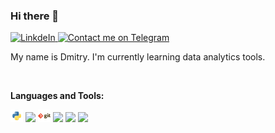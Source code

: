 ### Hi there 👋

<a href="https://www.linkedin.com/in/dmitry-kalashnikov">
  <img align="bottom" alt="LinkdeIn" width="22px" src="https://cdn.jsdelivr.net/npm/simple-icons@v3/icons/linkedin.svg" />
</a>
<a href="https://t.me/roty3">
  <img align="bottom" alt="Contact me on Telegram" width="22px" src="https://cdn.jsdelivr.net/npm/simple-icons@v3/icons/telegram.svg" />
</a>  


<br />

My name is Dmitry. I'm currently learning data analytics tools. 

<br />

  
**Languages and Tools:**  

<code><img height="20" src="https://raw.githubusercontent.com/github/explore/80688e429a7d4ef2fca1e82350fe8e3517d3494d/topics/python/python.png"></code>
<code><img height="20" src="https://w7.pngwing.com/pngs/286/519/png-transparent-microsoft-azure-sql-database-microsoft-sql-server-azure-sql-data-warehouse-logo-text-logo-microsoft-azure.png"></code>
<code><img height="20" src="https://raw.githubusercontent.com/github/explore/80688e429a7d4ef2fca1e82350fe8e3517d3494d/topics/git/git.png"></code>
<code><img height="20" src="https://pbs.twimg.com/profile_images/1187765724451868673/uVw1PWA7.png"></code>
<code><img height="20" src="https://upload.wikimedia.org/wikipedia/commons/thumb/1/1a/NumPy_logo.svg/775px-NumPy_logo.svg.png"></code>
<code><img height="20" src="https://static.javatpoint.com/tutorial/matplotlib/images/matplotlib-tutorial.png"></code>

